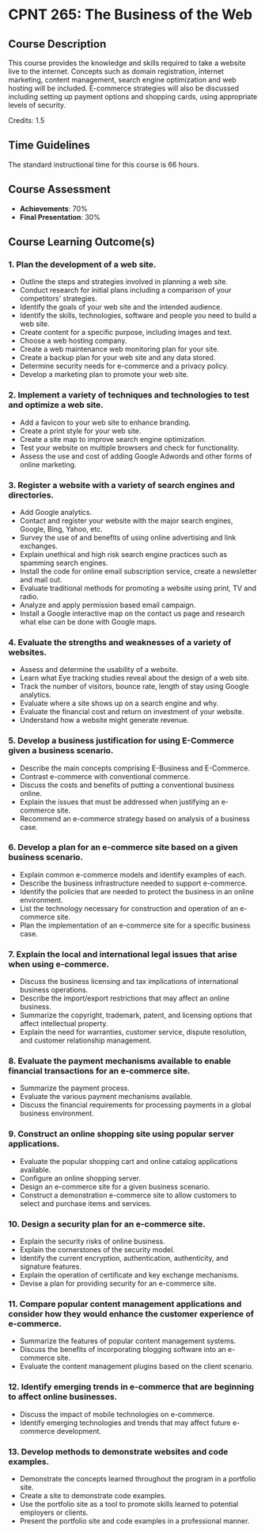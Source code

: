 # CPNT 265: The Business of the Web
## Course Description
This course provides the knowledge and skills required to take a website live to the internet. Concepts such as domain registration, internet marketing, content management, search engine optimization and web hosting will be included. E-commerce strategies will also be discussed including setting up payment options and shopping cards, using appropriate levels of security.

Credits: 1.5

## Time Guidelines
The standard instructional time for this course is 66 hours.

## Course Assessment
- **Achievements**: 70%
- **Final Presentation**: 30%

## Course Learning Outcome(s)
### 1. Plan the development of a web site.
- Outline the steps and strategies involved in planning a web site.
- Conduct research for initial plans including a comparison of your competitors’ strategies.
- Identify the goals of your web site and the intended audience.
- Identify the skills, technologies, software and people you need to build a web site.
- Create content for a specific purpose, including images and text.
- Choose a web hosting company.
- Create a web maintenance web monitoring plan for your site.
- Create a backup plan for your web site and any data stored.
- Determine security needs for e-commerce and a privacy policy.
- Develop a marketing plan to promote your web site.

### 2. Implement a variety of techniques and technologies to test and optimize a web site.
- Add a favicon to your web site to enhance branding.
- Create a print style for your web site.
- Create a site map to improve search engine optimization.
- Test your website on multiple browsers and check for functionality.
- Assess the use and cost of adding Google Adwords and other forms of online marketing.

### 3. Register a website with a variety of search engines and directories.
- Add Google analytics.
- Contact and register your website with the major search engines, Google, Bing, Yahoo, etc.
- Survey the use of and benefits of using online advertising and link exchanges.
- Explain unethical and high risk search engine practices such as spamming search engines.
- Install the code for online email subscription service, create a newsletter and mail out.
- Evaluate traditional methods for promoting a website using print, TV and radio.
- Analyze and apply permission based email campaign.
- Install a Google interactive map on the contact us page and research what else can be done with Google maps.

### 4. Evaluate the strengths and weaknesses of a variety of websites.
- Assess and determine the usability of a website.
- Learn what Eye tracking studies reveal about the design of a web site.
- Track the number of visitors, bounce rate, length of stay using Google analytics.
- Evaluate where a site shows up on a search engine and why.
- Evaluate the financial cost and return on investment of your website.
- Understand how a website might generate revenue.

### 5. Develop a business justification for using E-Commerce given a business scenario.
- Describe the main concepts comprising E-Business and E-Commerce.
- Contrast e-commerce with conventional commerce.
- Discuss the costs and benefits of putting a conventional business online.
- Explain the issues that must be addressed when justifying an e-commerce site.
- Recommend an e-commerce strategy based on analysis of a business case.

### 6. Develop a plan for an e-commerce site based on a given business scenario.
- Explain common e-commerce models and identify examples of each.
- Describe the business infrastructure needed to support e-commerce.
- Identify the policies that are needed to protect the business in an online environment.
- List the technology necessary for construction and operation of an e-commerce site.
- Plan the implementation of an e-commerce site for a specific business case.

### 7. Explain the local and international legal issues that arise when using e-commerce.
- Discuss the business licensing and tax implications of international business operations.
- Describe the import/export restrictions that may affect an online business.
- Summarize the copyright, trademark, patent, and licensing options that affect intellectual property.
- Explain the need for warranties, customer service, dispute resolution, and customer relationship management.

### 8. Evaluate the payment mechanisms available to enable financial transactions for an e-commerce site.
- Summarize the payment process.
- Evaluate the various payment mechanisms available.
- Discuss the financial requirements for processing payments in a global business environment.

### 9. Construct an online shopping site using popular server applications. 
- Evaluate the popular shopping cart and online catalog applications available.
- Configure an online shopping server.
- Design an e-commerce site for a given business scenario.
- Construct a demonstration e-commerce site to allow customers to select and purchase items and services.

### 10. Design a security plan for an e-commerce site.
- Explain the security risks of online business.
- Explain the cornerstones of the security model.
- Identify the current encryption, authentication, authenticity, and signature features.
- Explain the operation of certificate and key exchange mechanisms.
- Devise a plan for providing security for an e-commerce site.

### 11. Compare popular content management applications and consider how they would enhance the customer experience of e-commerce.
- Summarize the features of popular content management systems.
- Discuss the benefits of incorporating blogging software into an e-commerce site.
- Evaluate the content management plugins based on the client scenario.

### 12. Identify emerging trends in e-commerce that are beginning to affect online businesses.
- Discuss the impact of mobile technologies on e-commerce.
- Identify emerging technologies and trends that may affect future e-commerce development.

### 13. Develop methods to demonstrate websites and code examples.
- Demonstrate the concepts learned throughout the program in a portfolio site.
- Create a site to demonstrate code examples.
- Use the portfolio site as a tool to promote skills learned to potential employers or clients.
- Present the portfolio site and code examples in a professional manner.